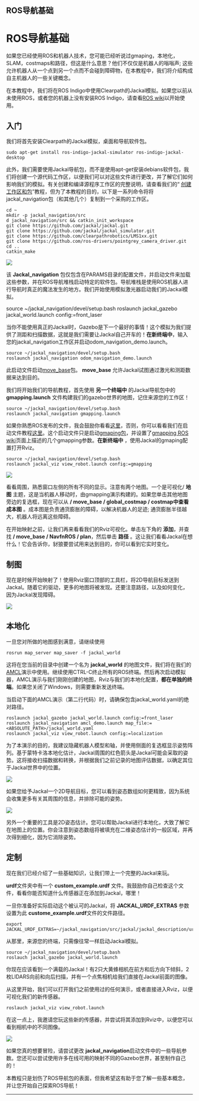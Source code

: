 ## ROS导航基础

# ROS导航基础

如果您已经使用ROS和机器人技术，您可能已经听说过gmaping，本地化，SLAM，costmaps和路径，但这是什么意思？他们不仅仅是机器人的嗡嗡声; 这些允许机器人从一个点到另一个点而不会碰到障碍物，在本教程中，我们将介绍构成自主机器人的一些关键概念。

在本教程中，我们将在ROS Indigo中使用Clearpath的Jackal模拟。如果您以前从未使用ROS，或者您的机器上没有安装ROS Indigo，请查看[ROS wiki](http://wiki.ros.org/indigo)以开始使用。

## 入门

我们将首先安装Clearpath的Jackal模拟，桌面和导航软件包。

	sudo apt-get install ros-indigo-jackal-simulator ros-indigo-jackal-desktop

此外，我们需要使用Jackal导航包，而不是使用apt-get安装debians软件包，我们将创建一个源代码工作区，以便我们可以对这些文件进行更改，并了解它们如何影响我们的模拟。有关创建和编译源程序工作区的完整说明，请查看我们的“ [创建工作区和包](http://www.clearpathrobotics.com/assets/guides/ros/Creating%20publisher.html)”教程，但为了本教程的目的，以下是一系列命令将将jackal_navigation包（和其他几个）复制到一个采购的工作区。

	cd ~
	mkdir -p jackal_navigation/src
	d jackal_navigation/src && catkin_init_workspace
	git clone https://github.com/jackal/jackal.git
	git clone https://github.com/jackal/jackal_simulator.git
	git clone https://github.com/clearpathrobotics/LMS1xx.git
	git clone https://github.com/ros-drivers/pointgrey_camera_driver.git
	cd ..
	catkin_make
	
![](https://i.loli.net/2017/08/24/599e9751c2db8.png)

该 **Jackal_navigation** 包仅包含在PARAMS目录的配置文件，并启动文件来加载这些参数，并在ROS导航堆栈启动特定的软件包。导航堆栈是使用ROS机器人进行导航时真正的魔法发生的地方。我们开始使用模拟激光器启动我们的Jackal模拟。

	
source ~/jackal_navigation/devel/setup.bash
roslaunch jackal_gazebo jackal_world.launch config:=front_laser

当你不能使用真正的Jackal时，Gazebo是下一个最好的事情！这个模拟为我们提供了测距和扫描数据，这就是我们需要让Jackal自己开车的！**在新终端中**，输入您的jackal_navigation工作区并启动odom_navigation_demo.launch。

	source ~/jackal_navigation/devel/setup.bash
	roslaunch jackal_navigation odom_navigation_demo.launch

此启动文件启动[move_base](http://wiki.ros.org/move_base)包。 **move_base** 允许Jackal试图通过激光和测距数据来达到目的。

我们将开始我们的导航教程，首先使用 **另一个终端中** 的Jackal导航包中的   **gmapping.launch** 文件构建我们的gazebo世界的地图，记住来源您的工作区！

	source ~/jackal_navigation/devel/setup.bash
	roslaunch jackal_navigation gmapping.launch

如果你熟悉ROS发布的文件，我会鼓励你看看[这里](https://github.com/jackal/jackal/blob/indigo-devel/jackal_navigation/launch/include/gmapping.launch)，否则，你可以看看我们在启动文件教程[这里](http://www.clearpathrobotics.com/assets/guides/ros/Launch%20Files.html)。这个启动文件只是启动[gmaping包](http://wiki.ros.org/gmapping)，并设置了[gmapping ROS wiki](http://wiki.ros.org/gmapping)页面上描述的几个gmapping参数。**在新终端中** ，使用Jackal的gmaping配置打开Rviz。


	source ~/jackal_navigation/devel/setup.bash
	roslaunch jackal_viz view_robot.launch config:=gmapping

![](https://i.loli.net/2017/08/24/599e9859958ca.png)

看看周围，熟悉窗口左侧的所有不同的显示。注意有两个地图。一个是可视化/ **地图** 主题，这是当机器人移动时，由gmapping演示构建的。如果您单击其他地图旁边的复选框，现在可以从 **/ move_base / global_costmap / costmap中查看成本图** 。成本图是负责通货膨胀的障碍，以解决机器人的足迹; 通货膨胀半径越大，机器人将远离这些障碍。

在开始映射之前，让我们再来看看我们的Rviz可视化。单击左下角的 **添加**，并查找 **/ move_base / NavfnROS / plan**，然后单击 **路径** 。这让我们看看Jackal在想什么！它会告诉你，豺狼要尝试用来达到目的，你可以看到它实时变化。

## 制图


现在是时候开始映射了！使用Rviz窗口顶部的工具栏，将2D导航目标发送到Jackal。随着它的驱动，更多的地图将被发现。还要注意路径，以及如何变化，因为Jackal发现障碍。

![](https://i.loli.net/2017/08/24/599e98dd72a31.png)

## 本地化

一旦您对所做的地图感到满意，请继续使用

	
	rosrun map_server map_saver -f jackal_world

这将在您当前的目录中创建一个名为 **jackal_world** 的地图文件，我们将在我们的[AMCL](http://wiki.ros.org/amcl)演示中使用。继续使用CTRL-C终止所有的ROS终端。然后再次启动模拟器，AMCL演示与我们刚刚创建的地图，Rviz与我们的本地化配置，**都在单独的终端**。如果您关闭了Windows，则需要重新发送终端。

当启动下面的AMCL演示（第二行代码）时，请确保包含jackal_world.yaml的绝对路径。

	roslaunch jackal_gazebo jackal_world.launch config:=front_laser
	roslaunch jackal_navigation amcl_demo.launch map_file:=<ABSOLUTE_PATH>/jackal_world.yaml
	roslaunch jackal_viz view_robot.launch config:=localization
为了本演示的目的，我建议隐藏机器人模型和轴，并使用侧面的复选框显示姿势阵列。基于蒙特卡洛本地化估计，Jackal周围的红色箭头是Jackal可能会采取的姿势。这将接收扫描数据和转换，并根据我们之前记录的地图评估数据，以确定其位于Jackal世界中的位置。

![](https://i.loli.net/2017/08/24/599e99eb99d61.png)

如果您给予Jackal一个2D导航目标，您可以看到姿态数组如何更精致，因为系统会收集更多有关其周围的信息，并排除可能的姿势。

![](https://i.loli.net/2017/08/24/599e9a1bf27cd.png)


另外一个重要的工具是2D姿态估计。您可以帮助Jackal进行本地化，大致了解它在地图上的位置。你会注意到姿态数组将被填充在二维姿态估计的一般区域，并再次得到细化，因为它消除姿势。

## 定制

现在我们已经介绍了一些基础知识，让我们带上一个完整的Jackal来玩。

 **urdf**文件夹中有一个 **custom_example.urdf** 文件。我鼓励你自己检查这个文件，看看你能否知道什么传感器正在添加到Jackal，哪里！

一旦你准备好实际启动这个被认可的Jackal，将 **JACKAL_URDF_EXTRAS** 参数设置为此 **custome_example.urdf**文件的文件路径。

	export JACKAL_URDF_EXTRAS=~/jackal_navigation/src/jackal/jackal_description/urdf/custom_example.urdf

从那里，来源您的终端，只需像往常一样启动Jackal模拟。

	source ~/jackal_navigation/devel/setup.bash
	roslauch jackal_gazebo jackal_world.launch

你现在应该看到一个满载的Jackal！有2只大黄蜂相机在前方和后方向下倾斜，2枚LIDARS向前和向后扫描，并有一个点焦相机给我们直接在Jackal前面的图像。

从这里开始，我们可以打开我们之前使用过的任何演示，或者直接进入Rviz，以便可视化我们的新传感器。

	roslauch jackal_viz view_robot.launch

在这一点上，我邀请您玩这些新的传感器，并尝试将其添加到Rviz中，以便您可以看到相机中的不同图像。

![](https://i.loli.net/2017/08/24/599e9acae0cce.png)

如果您真的想要冒险，请尝试更改 **jackal_navigation**启动文件中的一些导航参数。您还可以尝试使用许多在线可用的映射不同的Gazebo世界，甚至制作自己的！

本教程只是划伤了ROS导航包的表面，但我希望这有助于您了解一些基本概念，并让您开始自己探索ROS导航！

---

